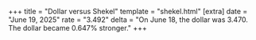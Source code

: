 +++
title = "Dollar versus Shekel"
template = "shekel.html"
[extra]
date = "June 19, 2025"
rate = "3.492"
delta = "On June 18, the dollar was 3.470. The dollar became 0.647% stronger."
+++
